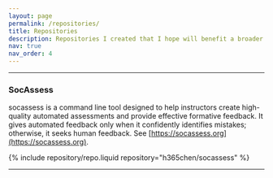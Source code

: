 ```yaml
---
layout: page
permalink: /repositories/
title: Repositories
description: Repositories I created that I hope will benefit a broader audience.
nav: true
nav_order: 4
---
```


<!-- {% if site.data.repositories.github_users %} -->

<!-- ## GitHub users -->

<!-- <div class="repositories d-flex flex-wrap flex-md-row flex-column justify-content-between align-items-center"> -->
<!--   {% for user in site.data.repositories.github_users %} -->
<!--     {% include repository/repo_user.liquid username=user %} -->
<!--   {% endfor %} -->
<!-- </div> -->

<!-- --- -->

<!-- {% if site.repo_trophies.enabled %} -->
<!-- {% for user in site.data.repositories.github_users %} -->
<!-- {% if site.data.repositories.github_users.size > 1 %} -->

<!--   <h4>{{ user }}</h4> -->
<!--   {% endif %} -->
<!--   <div class="repositories d-flex flex-wrap flex-md-row flex-column justify-content-between align-items-center"> -->
<!--   {% include repository/repo_trophies.liquid username=user %} -->
<!--   </div> -->

<!-- --- -->

<!-- {% endfor %} -->
<!-- {% endif %} -->
<!-- {% endif %} -->

<!-- {% if site.data.repositories.github_repos %} -->

<!-- <div class="repositories d-flex flex-wrap flex-md-row flex-column justify-content-between align-items-center"> -->
<!--   {% for repo in site.data.repositories.github_repos %} -->
<!--     {% include repository/repo.liquid repository=repo %} -->
<!--   {% endfor %} -->
<!-- </div> -->
<!-- {% endif %} -->

---

### SocAssess

socassess is a command line tool designed to help instructors create
high-quality automated assessments and provide effective formative feedback. It
gives automated feedback only when it confidently identifies mistakes;
otherwise, it seeks human feedback. See
[https://socassess.org](https://socassess.org).

<div class="repositories d-flex flex-wrap flex-md-row flex-column justify-content-between align-items-center">
    {% include repository/repo.liquid repository="h365chen/socassess" %}
</div>

---
